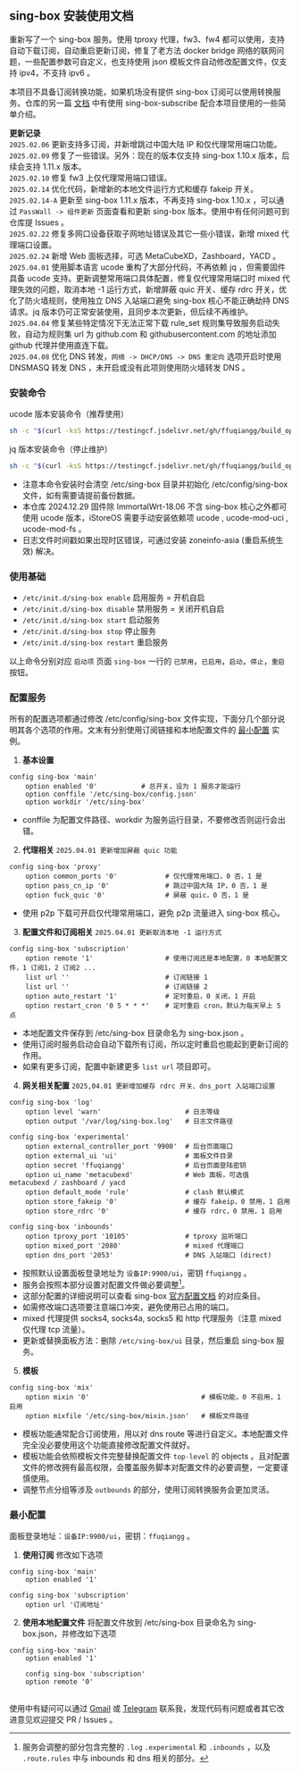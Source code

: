 ## sing-box 安装使用文档

重新写了一个 sing-box 服务。使用 tproxy 代理，fw3、fw4 都可以使用，支持自动下载订阅，自动重启更新订阅，修复了老方法 docker bridge 网络的联网问题，一些配置参数可自定义，也支持使用 json 模板文件自动修改配置文件，仅支持 ipv4，不支持 ipv6 。

本项目不具备订阅转换功能，如果机场没有提供 sing-box 订阅可以使用转换服务。仓库的另一篇 [文档](sing-box-subscribe.md) 中有使用 sing-box-subscribe 配合本项目使用的一些简单介绍。

**更新记录**  
`2025.02.06` 更新支持多订阅，并新增跳过中国大陆 IP 和仅代理常用端口功能。  
`2025.02.09` 修复了一些错误。另外：现在的版本仅支持 sing-box 1.10.x 版本，后续会支持 1.11.x 版本。  
`2025.02.10` 修复 fw3 上仅代理常用端口错误。  
`2025.02.14` 优化代码，新增新的本地文件运行方式和缓存 fakeip 开关。  
`2025.02.14-A` 更新至 sing-box 1.11.x 版本，不再支持 sing-box 1.10.x ，可以通过 `PassWall -> 组件更新` 页面查看和更新 sing-box 版本。使用中有任何问题可到仓库提 Issues 。  
`2025.02.22` 修复多网口设备获取子网地址错误及其它一些小错误，新增 mixed 代理端口设置。  
`2025.02.24` 新增 Web 面板选择，可选 MetaCubeXD，Zashboard，YACD 。  
`2025.04.01` 使用脚本语言 ucode 重构了大部分代码，不再依赖 jq ，但需要固件具备 ucode 支持。更新调整常用端口具体配置，修复仅代理常用端口时 mixed 代理失效的问题，取消本地 -1 运行方式，新增屏蔽 quic 开关、缓存 rdrc 开关，优化了防火墙规则，使用独立 DNS 入站端口避免 sing-box 核心不能正确劫持 DNS 请求。jq 版本仍可正常安装使用，且同步本次更新，但后续不再维护。  
`2025.04.04` 修复某些特定情况下无法正常下载 rule_set 规则集导致服务启动失败，自动为规则集 url 为 github.com 和 githubusercontent.com 的地址添加 github 代理并使用直连下载。  
`2025.04.08` 优化 DNS 转发，`网络 -> DHCP/DNS -> DNS 重定向` 选项开启时使用 DNSMASQ 转发 DNS ，未开启或没有此项则使用防火墙转发 DNS 。

### 安装命令

ucode 版本安装命令（推荐使用）
```bash
sh -c "$(curl -ksS https://testingcf.jsdelivr.net/gh/ffuqiangg/build_openwrt@main/patch/sing-box/ucode/install.sh)"
```
jq 版本安装命令（停止维护）
```bash
sh -c "$(curl -ksS https://testingcf.jsdelivr.net/gh/ffuqiangg/build_openwrt@main/patch/sing-box/jq/install.sh)"
```

- 注意本命令安装时会清空 /etc/sing-box 目录并初始化 /etc/config/sing-box 文件，如有需要请提前备份数据。
- 本仓库 2024.12.29 固件除 ImmortalWrt-18.06 不含 sing-box 核心之外都可使用 ucode 版本，iStoreOS 需要手动安装依赖项 ucode , ucode-mod-uci , ucode-mod-fs 。
- 日志文件时间戳如果出现时区错误，可通过安装 zoneinfo-asia (重启系统生效) 解决。

### 使用基础

- `/etc/init.d/sing-box enable` 启用服务 = 开机自启
- `/etc/init.d/sing-box disable` 禁用服务 = 关闭开机自启
- `/etc/init.d/sing-box start` 启动服务
- `/etc/init.d/sing-box stop` 停止服务
- `/etc/init.d/sing-box restart` 重启服务

以上命令分别对应 `启动项` 页面 `sing-box` 一行的 `已禁用`，`已启用`，`启动`，`停止`，`重启` 按钮。

### 配置服务

所有的配置选项都通过修改 /etc/config/sing-box 文件实现，下面分几个部分说明其各个选项的作用。文末有分别使用订阅链接和本地配置文件的 [最小配置](#最小配置) 实例。  

1. **基本设置**
```config
config sing-box 'main'
	option enabled '0'           # 总开关，设为 1 服务才能运行
	option conffile '/etc/sing-box/config.json'
	option workdir '/etc/sing-box'
```
- conffile 为配置文件路径、workdir 为服务运行目录，不要修改否则运行会出错。

2. **代理相关** `2025.04.01 更新增加屏蔽 quic 功能`
```config
config sing-box 'proxy'
	option common_ports '0'            # 仅代理常用端口，0 否，1 是
	option pass_cn_ip '0'              # 跳过中国大陆 IP，0 否，1 是
	option fuck_quic '0'               # 屏蔽 quic，0 否，1 是
```
- 使用 p2p 下载可开启仅代理常用端口，避免 p2p 流量进入 sing-box 核心。

3. **配置文件和订阅相关** `2025.04.01 更新取消本地 -1 运行方式`
```config
config sing-box 'subscription'
	option remote '1'                  # 使用订阅还是本地配置，0 本地配置文件，1 订阅1，2 订阅2 ...
	list url ''                        # 订阅链接 1
	list url ''                        # 订阅链接 2
	option auto_restart '1'            # 定时重启，0 关闭，1 开启
	option restart_cron '0 5 * * *'    # 定时重启 cron，默认为每天早上 5 点
```
- 本地配置文件保存到 /etc/sing-box 目录命名为 sing-box.json 。
- 使用订阅时服务启动会自动下载所有订阅，所以定时重启也能起到更新订阅的作用。
- 如果有更多订阅，配置中新建更多 `list url` 项目即可。

4. **网关相关配置** `2025,04.01 更新增加缓存 rdrc 开关、dns_port 入站端口设置`
```config
config sing-box 'log'
	option level 'warn'                     # 日志等级
	option output '/var/log/sing-box.log'   # 日志文件路径

config sing-box 'experimental'
	option external_controller_port '9900'  # 后台页面端口
	option external_ui 'ui'                 # 面板文件目录
	option secret 'ffuqiangg'               # 后台页面登陆密钥
	option ui_name 'metacubexd'             # Web 面板，可选值 metacubexd / zashboard / yacd
	option default_mode 'rule'              # clash 默认模式
	option store_fakeip '0'                 # 缓存 fakeip，0 禁用，1 启用
	option store_rdrc '0'                   # 缓存 rdrc，0 禁用，1 启用

config sing-box 'inbounds'
	option tproxy_port '10105'              # tproxy 监听端口
	option mixed_port '2080'                # mixed 代理端口
	option dns_port '2053'                  # DNS 入站端口 (direct)
```
- 按照默认设置面板登录地址为 `设备IP:9900/ui`，密钥 `ffuqiangg` 。
- 服务会按照本部分设置对配置文件做必要调整[^1]。
- 这部分配置的详细说明可以查看 sing-box [官方配置文档](https://sing-box.sagernet.org/zh/configuration/) 的对应条目。
- 如需修改端口选项要注意端口冲突，避免使用已占用的端口。
- mixed 代理提供 socks4, socks4a, socks5 和 http 代理服务（注意 mixed 仅代理 tcp 流量）。
- 更新或替换面板方法：删除 `/etc/sing-box/ui` 目录，然后重启 sing-box 服务。

[^1]: 服务会调整的部分包含完整的 `.log` `.experimental` 和 `.inbounds` ，以及 `.route.rules` 中与 inbounds 和 dns 相关的部分。

5. **模板**
```config
config sing-box 'mix'
	option mixin '0'                            # 模板功能，0 不启用，1 启用
	option mixfile '/etc/sing-box/mixin.json'   # 模板文件路径
```
- 模板功能通常配合订阅使用，用以对 dns route 等进行自定义。本地配置文件完全没必要使用这个功能直接修改配置文件就好。
- 模板功能会依照模板文件完整替换配置文件 `top-level` 的 objects 。且对配置文件的修改拥有最高权限，会覆盖服务脚本对配置文件的必要调整，一定要谨慎使用。
- 调整节点分组等涉及 `outbounds` 的部分，使用订阅转换服务会更加灵活。

### 最小配置

面板登录地址：`设备IP:9900/ui`，密钥：`ffuqiangg` 。

1. **使用订阅** 修改如下选项
```config
config sing-box 'main'
	option enabled '1'

config sing-box 'subscription'
	option url '订阅地址'
```

2. **使用本地配置文件** 将配置文件放到 /etc/sing-box 目录命名为 sing-box.json，并修改如下选项
```config
config sing-box 'main'
	option enabled '1'

	config sing-box 'subscription'
	option remote '0'
```

##

使用中有疑问可以通过 [Gmail](mailto:ffuiangg@gmail.com) 或 [Telegram](https://t.me/ffuqiangg) 联系我，发现代码有问题或者其它改进意见欢迎提交 PR / Issues 。